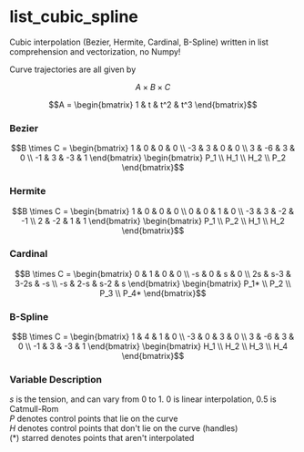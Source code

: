 # list_cubic_spline
Cubic interpolation (Bezier, Hermite, Cardinal, B-Spline) written in list comprehension and vectorization, no Numpy!

Curve trajectories are all given by

```math
A \times B \times C
```

```math
A = \begin{bmatrix}
1 & t & t^2 & t^3
\end{bmatrix}
```

### Bezier
```math
B \times C = \begin{bmatrix}
1 & 0 & 0 & 0 \\
-3 & 3 & 0 & 0 \\
3 & -6 & 3 & 0 \\
-1 & 3 & -3 & 1 
\end{bmatrix}

\begin{bmatrix}
P_1 \\
H_1 \\
H_2 \\
P_2 
\end{bmatrix}
```

### Hermite
```math
B \times C = \begin{bmatrix}
1 & 0 & 0 & 0 \\
0 & 0 & 1 & 0 \\
-3 & 3 & -2 & -1 \\
2 & -2 & 1 & 1 
\end{bmatrix}

\begin{bmatrix}
P_1 \\
P_2 \\
H_1 \\
H_2 
\end{bmatrix}
```

### Cardinal
```math
B \times C = \begin{bmatrix}
0 & 1 & 0 & 0 \\
-s & 0 & s & 0 \\
2s & s-3 & 3-2s & -s \\
-s & 2-s & s-2 & s 
\end{bmatrix}

\begin{bmatrix}
P_1* \\
P_2 \\
P_3 \\
P_4* 
\end{bmatrix}
```

### B-Spline
```math
B \times C = \begin{bmatrix}
1 & 4 & 1 & 0 \\
-3 & 0 & 3 & 0 \\
3 & -6 & 3 & 0 \\
-1 & 3 & -3 & 1 
\end{bmatrix}

\begin{bmatrix}
H_1 \\
H_2 \\
H_3 \\
H_4 
\end{bmatrix}
```

### Variable Description
$s$ is the tension, and can vary from 0 to 1. 0 is linear interpolation, 0.5 is Catmull-Rom</br>
$P$ denotes control points that lie on the curve</br>
$H$ denotes control points that don't lie on the curve (handles)</br>
(*) starred denotes points that aren't interpolated</br>
